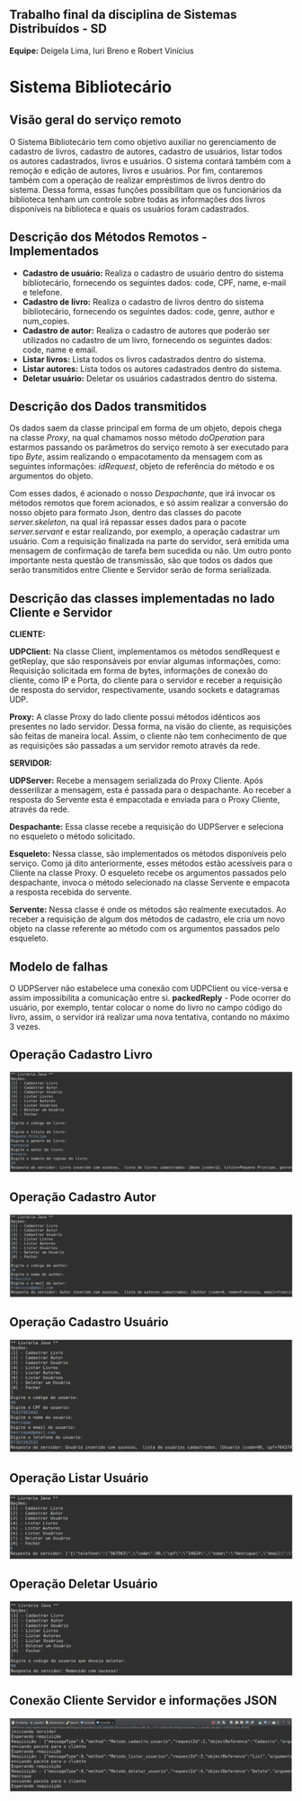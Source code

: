 ## Trabalho final da disciplina de Sistemas Distribuídos - SD 

**Equipe:** Deigela Lima, Iuri Breno e Robert Vinícius 
# Sistema Bibliotecário

## Visão geral do serviço remoto
O Sistema Bibliotecário tem como objetivo auxiliar no gerenciamento de cadastro de livros, cadastro de autores, cadastro de usuários, listar todos os autores cadastrados, livros e usuários. O sistema contará também com a remoção e edição de autores, livros e usuários. Por fim, contaremos também com a operação de realizar empréstimos de livros dentro do sistema. Dessa forma,
essas funções possibilitam que os funcionários da biblioteca tenham um controle sobre todas as informações dos livros disponíveis na biblioteca e quais os usuários foram cadastrados.

## Descrição dos Métodos Remotos - Implementados

* **Cadastro de usuário:** Realiza o cadastro de usuário dentro do sistema
bibliotecário, fornecendo os seguintes dados: code, CPF, name, e-mail e
telefone.
* **Cadastro de livro:** Realiza o cadastro de livros dentro do sistema
bibliotecário, fornecendo os seguintes dados: code, genre, author e
num_copies.
* **Cadastro de autor:** Realiza o cadastro de autores que poderão ser
utilizados no cadastro de um livro, fornecendo os seguintes dados: code,
name e email.
* **Listar livros:** Lista todos os livros cadastrados dentro do sistema.
* **Listar autores:** Lista todos os autores cadastrados dentro do sistema.
* **Deletar usuário:** Deletar os usuários cadastrados dentro do sistema.

## Descrição dos Dados transmitidos

Os dados saem da classe principal em forma de um objeto, depois chega na classe *Proxy*, na qual chamamos nosso método *doOperation* para estarmos passando os parâmetros do serviço remoto à ser executado para tipo *Byte*, assim realizando o empacotamento da mensagem com as seguintes informações: *idRequest*, objeto de referência do método e os argumentos do
objeto.<p> 
Com esses dados, é acionado o nosso *Despachante*, que irá invocar os métodos remotos que forem acionados,
e só assim realizar a conversão do nosso objeto para formato Json, dentro das classes do pacote *server.skeleton*, 
na qual irá repassar esses dados para o pacote *server.servant* e estar realizando, por exemplo, a operação cadastrar
um usuário. Com a requisição finalizada na parte do servidor, será emitida uma mensagem de confirmação de tarefa bem sucedida ou não. Um outro ponto importante nesta questão de transmissão, são que todos os dados que serão transmitidos entre Cliente e Servidor serão de forma serializada.

## Descrição das classes implementadas no lado Cliente e Servidor

**CLIENTE:** <p>

**UDPClient:** Na classe Client, implementamos os métodos sendRequest e getReplay, que são responsáveis por enviar algumas informações, como:
Requisição solicitada em forma de bytes, informações de conexão do cliente, como IP e Porta, do cliente para o servidor e receber a requisição
de resposta do servidor, respectivamente, usando sockets e datagramas UDP.

**Proxy:** A classe Proxy do lado cliente possui métodos idênticos aos presentes no lado servidor. Dessa forma, na visão do cliente,
as requisições são feitas de maneira local. Assim, o cliente não tem conhecimento de que as requisições são passadas a um servidor
remoto através da rede.

**SERVIDOR:** <p>

**UDPServer:** Recebe a mensagem serializada do Proxy Cliente. Após desserilizar a mensagem, esta é passada para o despachante. Ao
receber a resposta do Servente esta é empacotada e enviada para o Proxy Cliente, através da rede.

**Despachante:** Essa classe recebe a requisição do UDPServer e seleciona no esqueleto o método solicitado.

**Esqueleto:** Nessa classe, são implementados os métodos disponíveis pelo serviço. Como já dito anteriormente, esses métodos estão
acessíveis para o Cliente na classe Proxy. O esqueleto recebe os argumentos passados pelo despachante, invoca o método selecionado
na classe Servente e empacota a resposta recebida do servente.

**Servente:** Nessa classe é onde os métodos são realmente executados. Ao receber a requisição de algum dos métodos de cadastro, ele cria um
novo objeto na classe referente ao método com os argumentos passados pelo esqueleto.

## Modelo de falhas

O UDPServer não estabelece uma conexão com UDPClient ou vice-versa e assim impossibilita a comunicação entre si.
**packedReply** - Pode ocorrer do usuário, por exemplo, tentar colocar o nome do livro no campo código do livro,
assim, o servidor irá realizar uma nova tentativa, contando no máximo 3 vezes.

## **Operação Cadastro Livro**
![Livro](trabalho-sd-java-udp/img/cadastroLivro.png)

## **Operação Cadastro Autor**
![Author](trabalho-sd-java-udp/img/cadastroAuthor.png)

## **Operação Cadastro Usuário**
![Usuario](trabalho-sd-java-udp/img/cadastroUsuario.png)
## **Operação Listar Usuário**
![Listar](trabalho-sd-java-udp/img/listarUsuario.png)

## **Operação Deletar Usuário**
![Deletar](trabalho-sd-java-udp/img/deletarUsuario.png)

## **Conexão Cliente Servidor e informações JSON**
![ClientServerJson](trabalho-sd-java-udp/img/clientServerJson.png)


